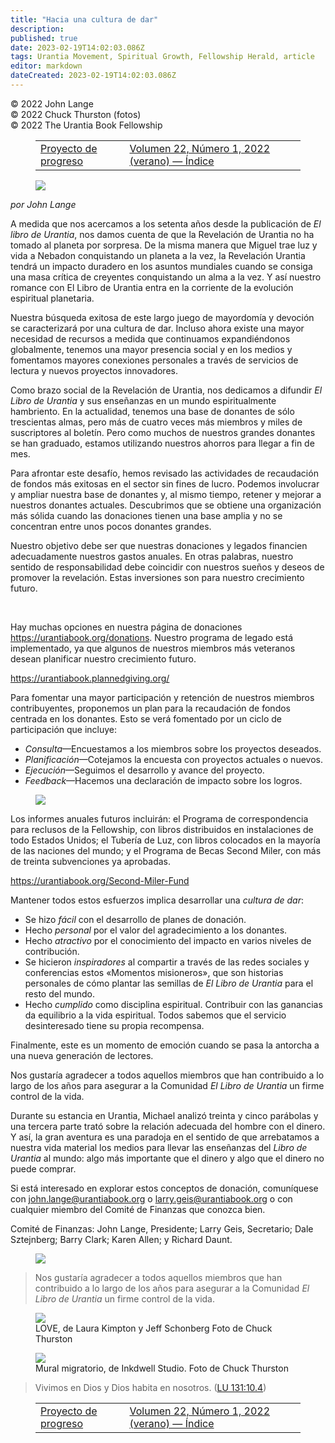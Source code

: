 ```yaml
---
title: "Hacia una cultura de dar"
description: 
published: true
date: 2023-02-19T14:02:03.086Z
tags: Urantia Movement, Spiritual Growth, Fellowship Herald, article
editor: markdown
dateCreated: 2023-02-19T14:02:03.086Z
---
```


<p class="v-card v-sheet theme--light grey lighten-3 px-2">© 2022 John Lange<br>© 2022 Chuck Thurston (fotos)<br>© 2022 The Urantia Book Fellowship</p >
<figure class="table chapter-navigator">
  <table>
    <tbody>
      <tr>
        <td>
        <a href="/es/article/Aprilhelen/Progress_Project">
          <span class="mdi mdi-arrow-left-drop-circle"></span><span class="pl-2">Proyecto de progreso</span>
        </a>
        </td>
        <td>
        <a href="/es/index/articles_herald#volumen-22-número-1-2022-verano">
          <span class="mdi mdi-book-open-variant"></span><span class="pl-2">Volumen 22, Número 1, 2022 (verano) — Índice</span>
        </a>
        </td>
        <td>
        </td>
      </tr>
    </tbody>
  </table>
</figure>


<figure id="Figure_1" class="image urantiapedia image-style-align-left">
<img src="/image/article/John_Lange/36.jpg">
</figure>

_por John Lange_

A medida que nos acercamos a los setenta años desde la publicación de _El libro de Urantia_, nos damos cuenta de que la Revelación de Urantia no ha tomado al planeta por sorpresa. De la misma manera que Miguel trae luz y vida a Nebadon conquistando un planeta a la vez, la Revelación Urantia tendrá un impacto duradero en los asuntos mundiales cuando se consiga una masa crítica de creyentes conquistando un alma a la vez. Y así nuestro romance con El Libro de Urantia entra en la corriente de la evolución espiritual planetaria.

Nuestra búsqueda exitosa de este largo juego de mayordomía y devoción se caracterizará por una cultura de dar. Incluso ahora existe una mayor necesidad de recursos a medida que continuamos expandiéndonos globalmente, tenemos una mayor presencia social y en los medios y fomentamos mayores conexiones personales a través de servicios de lectura y nuevos proyectos innovadores.

Como brazo social de la Revelación de Urantia, nos dedicamos a difundir _El Libro de Urantia_ y sus enseñanzas en un mundo espiritualmente hambriento. En la actualidad, tenemos una base de donantes de sólo trescientas almas, pero más de cuatro veces más miembros y miles de suscriptores al boletín. Pero como muchos de nuestros grandes donantes se han graduado, estamos utilizando nuestros ahorros para llegar a fin de mes.

Para afrontar este desafío, hemos revisado las actividades de recaudación de fondos más exitosas en el sector sin fines de lucro. Podemos involucrar y ampliar nuestra base de donantes y, al mismo tiempo, retener y mejorar a nuestros donantes actuales. Descubrimos que se obtiene una organización más sólida cuando las donaciones tienen una base amplia y no se concentran entre unos pocos donantes grandes.

Nuestro objetivo debe ser que nuestras donaciones y legados financien adecuadamente nuestros gastos anuales. En otras palabras, nuestro sentido de responsabilidad debe coincidir con nuestros sueños y deseos de promover la revelación. Estas inversiones son para nuestro crecimiento futuro.

<br style="clear:both;"/>

Hay muchas opciones en nuestra página de donaciones https://urantiabook.org/donations. Nuestro programa de legado está implementado, ya que algunos de nuestros miembros más veteranos desean planificar nuestro crecimiento futuro.

https://urantiabook.plannedgiving.org/

Para fomentar una mayor participación y retención de nuestros miembros contribuyentes, proponemos un plan para la recaudación de fondos centrada en los donantes. Esto se verá fomentado por un ciclo de participación que incluye:

- _Consulta_—Encuestamos a los miembros sobre los proyectos deseados.
- _Planificación_—Cotejamos la encuesta con proyectos actuales o nuevos.
- _Ejecución_—Seguimos el desarrollo y avance del proyecto.
- _Feedback_—Hacemos una declaración de impacto sobre los logros.

<figure id="Figure_2" class="image urantiapedia">
<img src="/image/article/John_Lange/35.jpg">
</figure>

Los informes anuales futuros incluirán: el Programa de correspondencia para reclusos de la Fellowship, con libros distribuidos en instalaciones de todo Estados Unidos; el Tubería de Luz, con libros colocados en la mayoría de las naciones del mundo; y el Programa de Becas Second Miler, con más de treinta subvenciones ya aprobadas.

https://urantiabook.org/Second-Miler-Fund

Mantener todos estos esfuerzos implica desarrollar una _cultura de dar_:

- Se hizo _fácil_ con el desarrollo de planes de donación.
- Hecho _personal_ por el valor del agradecimiento a los donantes.
- Hecho _atractivo_ por el conocimiento del impacto en varios niveles de contribución.
- Se hicieron _inspiradores_ al compartir a través de las redes sociales y conferencias estos «Momentos misioneros», que son historias personales de cómo plantar las semillas de _El Libro de Urantia_ para el resto del mundo.
- Hecho _cumplido_ como disciplina espiritual. Contribuir con las ganancias da equilibrio a la vida espiritual. Todos sabemos que el servicio desinteresado tiene su propia recompensa.

Finalmente, este es un momento de emoción cuando se pasa la antorcha a una nueva generación de lectores.

Nos gustaría agradecer a todos aquellos miembros que han contribuido a lo largo de los años para asegurar a la Comunidad _El Libro de Urantia_ un firme control de la vida.

Durante su estancia en Urantia, Michael analizó treinta y cinco parábolas y una tercera parte trató sobre la relación adecuada del hombre con el dinero. Y así, la gran aventura es una paradoja en el sentido de que arrebatamos a nuestra vida material los medios para llevar las enseñanzas del _Libro de Urantia_ al mundo: algo más importante que el dinero y algo que el dinero no puede comprar.

Si está interesado en explorar estos conceptos de donación, comuníquese con john.lange@urantiabook.org o larry.geis@urantiabook.org o con cualquier miembro del Comité de Finanzas que conozca bien.

Comité de Finanzas: John Lange, Presidente; Larry Geis, Secretario; Dale Sztejnberg; Barry Clark; Karen Allen; y Richard Daunt.

<figure id="Figure_3" class="image urantiapedia">
<img src="/image/article/John_Lange/37.jpg">
</figure>

> Nos gustaría agradecer a todos aquellos miembros que han contribuido a lo largo de los años para asegurar a la Comunidad _El Libro de Urantia_ un firme control de la vida.

<figure id="Figure_4" class="image urantiapedia">
<img src="/image/article/John_Lange/38.jpg">
<figcaption>LOVE, de Laura Kimpton y Jeff Schonberg Foto de Chuck Thurston</figcaption>
</figure>

<figure id="Figure_5" class="image urantiapedia">
<img src="/image/article/John_Lange/39.jpg">
<figcaption>Mural migratorio, de Inkdwell Studio. Foto de Chuck Thurston</figcaption>
</figure>

> Vivimos en Dios y Dios habita en nosotros. (<a id="a104_46"></a>[LU 131:10.4](/es/The_Urantia_Book/131#p10_4))



<figure class="table chapter-navigator">
  <table>
    <tbody>
      <tr>
        <td>
        <a href="/es/article/Aprilhelen/Progress_Project">
          <span class="mdi mdi-arrow-left-drop-circle"></span><span class="pl-2">Proyecto de progreso</span>
        </a>
        </td>
        <td>
        <a href="/es/index/articles_herald#volumen-22-número-1-2022-verano">
          <span class="mdi mdi-book-open-variant"></span><span class="pl-2">Volumen 22, Número 1, 2022 (verano) — Índice</span>
        </a>
        </td>
        <td>
        </td>
      </tr>
    </tbody>
  </table>
</figure>
